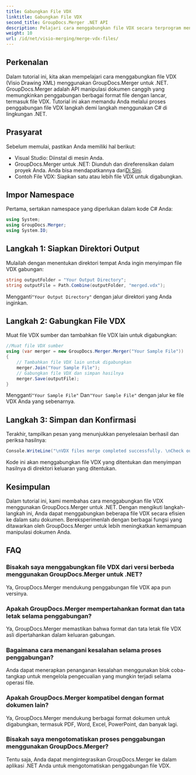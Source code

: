 ```yaml
---
title: Gabungkan File VDX
linktitle: Gabungkan File VDX
second_title: GroupDocs.Merger .NET API
description: Pelajari cara menggabungkan file VDX secara terprogram menggunakan GroupDocs.Merger untuk .NET. Tutorial ini memberikan panduan langkah demi langkah.
weight: 10
url: /id/net/visio-merging/merge-vdx-files/
---
```

## Perkenalan
Dalam tutorial ini, kita akan mempelajari cara menggabungkan file VDX (Visio Drawing XML) menggunakan GroupDocs.Merger untuk .NET. GroupDocs.Merger adalah API manipulasi dokumen canggih yang memungkinkan penggabungan berbagai format file dengan lancar, termasuk file VDX. Tutorial ini akan memandu Anda melalui proses penggabungan file VDX langkah demi langkah menggunakan C# di lingkungan .NET.
## Prasyarat
Sebelum memulai, pastikan Anda memiliki hal berikut:
- Visual Studio: Diinstal di mesin Anda.
-  GroupDocs.Merger untuk .NET: Diunduh dan direferensikan dalam proyek Anda. Anda bisa mendapatkannya dari[Di Sini](https://releases.groupdocs.com/merger/net/).
- Contoh File VDX: Siapkan satu atau lebih file VDX untuk digabungkan.

## Impor Namespace
Pertama, sertakan namespace yang diperlukan dalam kode C# Anda:
```csharp
using System; 
using GroupDocs.Merger;
using System.IO;
```
## Langkah 1: Siapkan Direktori Output
Mulailah dengan menentukan direktori tempat Anda ingin menyimpan file VDX gabungan:
```csharp
string outputFolder = "Your Output Directory";
string outputFile = Path.Combine(outputFolder, "merged.vdx");
```
 Mengganti`"Your Output Directory"` dengan jalur direktori yang Anda inginkan.
## Langkah 2: Gabungkan File VDX
Muat file VDX sumber dan tambahkan file VDX lain untuk digabungkan:
```csharp
//Muat file VDX sumber
using (var merger = new GroupDocs.Merger.Merger("Your Sample File"))
{
    // Tambahkan file VDX lain untuk digabungkan
    merger.Join("Your Sample File");
    // Gabungkan file VDX dan simpan hasilnya
    merger.Save(outputFile);
}
```
 Mengganti`"Your Sample File"` Dan`"Your Sample File"` dengan jalur ke file VDX Anda yang sebenarnya.
## Langkah 3: Simpan dan Konfirmasi
Terakhir, tampilkan pesan yang menunjukkan penyelesaian berhasil dan periksa hasilnya:
```csharp
Console.WriteLine("\nVDX files merge completed successfully. \nCheck output in {0}", outputFolder);
```
Kode ini akan menggabungkan file VDX yang ditentukan dan menyimpan hasilnya di direktori keluaran yang ditentukan.

## Kesimpulan
Dalam tutorial ini, kami membahas cara menggabungkan file VDX menggunakan GroupDocs.Merger untuk .NET. Dengan mengikuti langkah-langkah ini, Anda dapat menggabungkan beberapa file VDX secara efisien ke dalam satu dokumen. Bereksperimenlah dengan berbagai fungsi yang ditawarkan oleh GroupDocs.Merger untuk lebih meningkatkan kemampuan manipulasi dokumen Anda.

## FAQ
### Bisakah saya menggabungkan file VDX dari versi berbeda menggunakan GroupDocs.Merger untuk .NET?
Ya, GroupDocs.Merger mendukung penggabungan file VDX apa pun versinya.
### Apakah GroupDocs.Merger mempertahankan format dan tata letak selama penggabungan?
Ya, GroupDocs.Merger memastikan bahwa format dan tata letak file VDX asli dipertahankan dalam keluaran gabungan.
### Bagaimana cara menangani kesalahan selama proses penggabungan?
Anda dapat menerapkan penanganan kesalahan menggunakan blok coba-tangkap untuk mengelola pengecualian yang mungkin terjadi selama operasi file.
### Apakah GroupDocs.Merger kompatibel dengan format dokumen lain?
Ya, GroupDocs.Merger mendukung berbagai format dokumen untuk digabungkan, termasuk PDF, Word, Excel, PowerPoint, dan banyak lagi.
### Bisakah saya mengotomatiskan proses penggabungan menggunakan GroupDocs.Merger?
Tentu saja, Anda dapat mengintegrasikan GroupDocs.Merger ke dalam aplikasi .NET Anda untuk mengotomatiskan penggabungan file VDX.